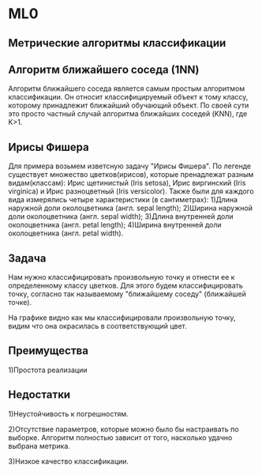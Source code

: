 # ML0
## Метрические алгоритмы классификации

## Алгоритм ближайшего соседа (1NN) 
Алгоритм ближайшего соседа является самым простым алгоритмом классификации. Он относит классифицируемый объект к тому
классу, которому принадлежит ближайший обучающий объект. По своей сути это просто частный случай алгоритма ближайших соседей (KNN), где K>1.

## Ирисы Фишера
Для примера возьмем изветсную задачу "Ирисы Фишера". По легенде существует множество цветков(ирисов), которые пренадлежат разным видам(классам):  Ирис щетинистый (Iris setosa), Ирис виргинский (Iris virginica) и Ирис разноцветный (Iris versicolor). Также были для каждого вида измерялись четыре характеристики (в сантиметрах):
1)Длина наружной доли околоцветника (англ. sepal length);
2)Ширина наружной доли околоцветника (англ. sepal width);
3)Длина внутренней доли околоцветника (англ. petal length);
4)Ширина внутренней доли околоцветника (англ. petal width).
## Задача
Нам нужно классифицировать произвольную точку и отнести ее к определенному классу цветков. Для этого будем классифицировать точку, согласно так называемому "ближайшему соседу" (ближайшей точке).

На графике видно как мы классифицировали произвольную точку, видим что она окрасилась в соответствующий цвет.



## Преимущества
1)Простота реализации

## Недостатки
1)Неустойчивость к погрешностям.

2)Отсутствие параметров, которые можно было бы настраивать по выборке. Алгоритм полностью зависит от того, насколько удачно выбрана метрика.

3)Низкое качество классификации.
